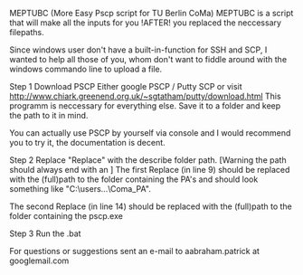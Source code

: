 MEPTUBC (More Easy Pscp script for TU Berlin CoMa)
MEPTUBC is a script that will make all the inputs for you !AFTER! you replaced the neccessary filepaths.

Since windows user don't have a built-in-function for SSH and SCP,
I wanted to help all those of you, whom don't want to fiddle around with the windows commando line to upload a file.

Step 1
Download PSCP
Either google PSCP / Putty SCP or visit http://www.chiark.greenend.org.uk/~sgtatham/putty/download.html
This programm is neccessary for everything else.
Save it to a folder and keep the path to it in mind.

You can actually use PSCP by yourself via console and I would recommend you to try it, the documentation is decent.


Step 2
Replace "Replace" with the describe folder path. [Warning the path should always end with an \]
The first Replace (in line 9) should be replaced with the (full)path to the folder containing the PA's
and should look something like "C:\users\...\Coma_PA\".

The second Replace (in line 14) should be replaced with the (full)path to the folder containing the pscp.exe


Step 3
Run the .bat


For questions or suggestions sent an e-mail to
aabraham.patrick at googlemail.com
